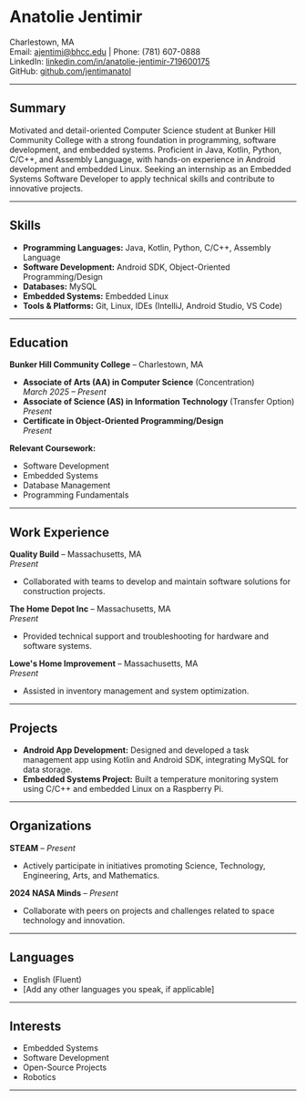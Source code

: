 
# Anatolie Jentimir

Charlestown, MA  
Email: ajentimi@bhcc.edu | Phone: (781) 607-0888  
LinkedIn: [linkedin.com/in/anatolie-jentimir-719600175](https://www.linkedin.com/in/anatolie-jentimir-719600175)  
GitHub: [github.com/jentimanatol](https://github.com/jentimanatol)  

---

## Summary  
Motivated and detail-oriented Computer Science student at Bunker Hill Community College with a strong foundation in programming, software development, and embedded systems. Proficient in Java, Kotlin, Python, C/C++, and Assembly Language, with hands-on experience in Android development and embedded Linux. Seeking an internship as an Embedded Systems Software Developer to apply technical skills and contribute to innovative projects.

---

## Skills  
- **Programming Languages:** Java, Kotlin, Python, C/C++, Assembly Language  
- **Software Development:** Android SDK, Object-Oriented Programming/Design  
- **Databases:** MySQL  
- **Embedded Systems:** Embedded Linux  
- **Tools & Platforms:** Git, Linux, IDEs (IntelliJ, Android Studio, VS Code)  

---

## Education  
**Bunker Hill Community College** – Charlestown, MA  
- **Associate of Arts (AA) in Computer Science** (Concentration)  
  *March 2025 – Present*  
- **Associate of Science (AS) in Information Technology** (Transfer Option)  
  *Present*  
- **Certificate in Object-Oriented Programming/Design**  
  *Present*  

**Relevant Coursework:**  
- Software Development  
- Embedded Systems  
- Database Management  
- Programming Fundamentals  

---

## Work Experience  
**Quality Build** – Massachusetts, MA  
*Present*  
- Collaborated with teams to develop and maintain software solutions for construction projects.  

**The Home Depot Inc** – Massachusetts, MA  
*Present*  
- Provided technical support and troubleshooting for hardware and software systems.  

**Lowe's Home Improvement** – Massachusetts, MA  
*Present*  
- Assisted in inventory management and system optimization.  

---

## Projects  
- **Android App Development:** Designed and developed a task management app using Kotlin and Android SDK, integrating MySQL for data storage.  
- **Embedded Systems Project:** Built a temperature monitoring system using C/C++ and embedded Linux on a Raspberry Pi.  

---

## Organizations  
**STEAM** – *Present*  
- Actively participate in initiatives promoting Science, Technology, Engineering, Arts, and Mathematics.  

**2024 NASA Minds** – *Present*  
- Collaborate with peers on projects and challenges related to space technology and innovation.  

---

## Languages  
- English (Fluent)  
- [Add any other languages you speak, if applicable]  

---

## Interests  
- Embedded Systems  
- Software Development  
- Open-Source Projects  
- Robotics  

---
